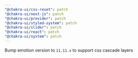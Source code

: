 ```yaml
---
"@chakra-ui/css-reset": patch
"@chakra-ui/next-js": patch
"@chakra-ui/provider": patch
"@chakra-ui/styled-system": patch
"@chakra-ui/slider": patch
"@chakra-ui/react": patch
"@chakra-ui/system": patch
---
```


Bump emotion version to `11.11.x` to support css cascade layers
